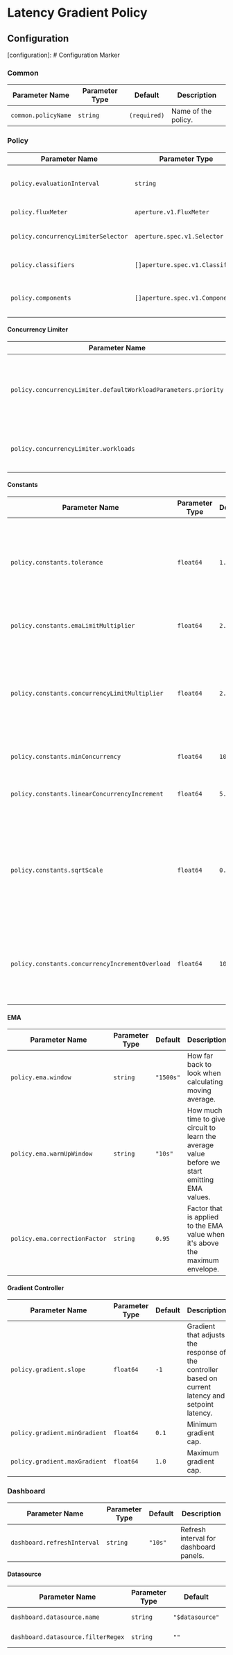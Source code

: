 # Latency Gradient Policy

## Configuration

[configuration]: # Configuration Marker

### Common

| Parameter Name      | Parameter Type | Default      | Description         |
| ------------------- | -------------- | ------------ | ------------------- |
| `common.policyName` | `string`       | `(required)` | Name of the policy. |

### Policy

| Parameter Name                      | Parameter Type                  | Default      | Description                              |
| ----------------------------------- | ------------------------------- | ------------ | ---------------------------------------- |
| `policy.evaluationInterval`         | `string`                        | `"0.1s"`     | How often should policy be re-evaluated. |
| `policy.fluxMeter`                  | `aperture.v1.FluxMeter`         | `(required)` | Flux Meter selector.                     |
| `policy.concurrencyLimiterSelector` | `aperture.spec.v1.Selector`     | `(required)` | Concurrency Limiter selector.            |
| `policy.classifiers`                | `[]aperture.spec.v1.Classifier` | `[]`         | List of classification rules.            |
| `policy.components`                 | `[]aperture.spec.v1.Component`  | `[]`         | List of additional circuit components.   |

#### Concurrency Limiter

| Parameter Name                                                 | Parameter Type                         | Default | Description                                                                |
| -------------------------------------------------------------- | -------------------------------------- | ------- | -------------------------------------------------------------------------- |
| `policy.concurrencyLimiter.defaultWorkloadParameters.priority` | `int`                                  | `20`    | Workload parameters to use in case none of the configured workloads match. |
| `policy.concurrencyLimiter.workloads`                          | `[]aperture.spec.v1.SchedulerWorkload` | `[]`    | A list of additional workloads for the scheduler.                          |

#### Constants

| Parameter Name                                  | Parameter Type | Default | Description                                                                                                                                                                                                                                                                          |
| ----------------------------------------------- | -------------- | ------- | ------------------------------------------------------------------------------------------------------------------------------------------------------------------------------------------------------------------------------------------------------------------------------------ |
| `policy.constants.tolerance`                    | `float64`      | `1.1`   | Tolerance factor beyond which the service is considered to be in overloaded state. E.g. if EMA of latency is 50ms and if Tolerance is 1.1, then service is considered to be in overloaded state if current latency is more than 55ms.                                                |
| `policy.constants.emaLimitMultiplier`           | `float64`      | `2.0`   | Current latency value is multiplied with this factor to calculate max EMA envelope.                                                                                                                                                                                                  |
| `policy.constants.concurrencyLimitMultiplier`   | `float64`      | `2.0`   | Current accepted concurrency is multiplied with this number to calculate upper concurrency limit that can be allowed at the scheduler. This prevents from system to be protected from sudden spikes while the controller catches up on the observability data.                       |
| `policy.constants.minConcurrency`               | `float64`      | `10.0`  | Minimum concurrency allowed in the system during no overload state.                                                                                                                                                                                                                  |
| `policy.constants.linearConcurrencyIncrement`   | `float64`      | `5.0`   | Linear increment to concurrency in each execution tick when the system is not in overloaded state.                                                                                                                                                                                   |
| `policy.constants.sqrtScale`                    | `float64`      | `0.1`   | Scale factor to multiply square root of current accepted concurrrency. This, along with linearConcurrencyIncrement helps calculate overall concurrency increment in each tick. Concurrency is rapidly ramped up in each execution cycle during non-overload state (integral effect). |
| `policy.constants.concurrencyIncrementOverload` | `float64`      | `10.0`  | Concurrent increment to apply during overload state that is still applied despite lowering the overall concurrency in the gradient controller. This is the minimum concurrency that will still be allowed during overload state.                                                     |

#### EMA

| Parameter Name                | Parameter Type | Default   | Description                                                                                   |
| ----------------------------- | -------------- | --------- | --------------------------------------------------------------------------------------------- |
| `policy.ema.window`           | `string`       | `"1500s"` | How far back to look when calculating moving average.                                         |
| `policy.ema.warmUpWindow`     | `string`       | `"10s"`   | How much time to give circuit to learn the average value before we start emitting EMA values. |
| `policy.ema.correctionFactor` | `string`       | `0.95`    | Factor that is applied to the EMA value when it's above the maximum envelope.                 |

#### Gradient Controller

| Parameter Name                | Parameter Type | Default | Description                                                                                         |
| ----------------------------- | -------------- | ------- | --------------------------------------------------------------------------------------------------- |
| `policy.gradient.slope`       | `float64`      | `-1`    | Gradient that adjusts the response of the controller based on current latency and setpoint latency. |
| `policy.gradient.minGradient` | `float64`      | `0.1`   | Minimum gradient cap.                                                                               |
| `policy.gradient.maxGradient` | `float64`      | `1.0`   | Maximum gradient cap.                                                                               |

### Dashboard

| Parameter Name              | Parameter Type | Default | Description                            |
| --------------------------- | -------------- | ------- | -------------------------------------- |
| `dashboard.refreshInterval` | `string`       | `"10s"` | Refresh interval for dashboard panels. |

#### Datasource

| Parameter Name                     | Parameter Type | Default         | Description              |
| ---------------------------------- | -------------- | --------------- | ------------------------ |
| `dashboard.datasource.name`        | `string`       | `"$datasource"` | Datasource name.         |
| `dashboard.datasource.filterRegex` | `string`       | `""`            | Datasource filter regex. |
